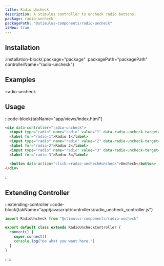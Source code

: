 ```yaml
---
title: Radio Uncheck
description: A Stimulus controller to uncheck radio buttons.
package: radio-uncheck
packagePath: "@stimulus-components/radio-uncheck"
isNew: true
---
```


## Installation

:installation-block{:package="package" :packagePath="packagePath" controllerName="radio-uncheck"}

## Examples

:radio-uncheck

## Usage

::code-block{tabName="app/views/index.html"}

```html
<div data-controller="radio-uncheck">
  <input type="radio" name="radio" value="1" data-radio-uncheck-target="input">
  <label for="radio-1">Radio 1</label>
  <input type="radio" name="radio" value="2" data-radio-uncheck-target="input">
  <label for="radio-2">Radio 2</label>
  <input type="radio" name="radio" value="3" data-radio-uncheck-target="input">
  <label for="radio-3">Radio 3</label>

  <button data-action="click->radio-uncheck#uncheck">Uncheck</button>
</div>
```

::

## Extending Controller

::extending-controller
::code-block{tabName="app/javascript/controllers/radio_uncheck_controller.js"}

```js
import RadioUncheck from "@stimulus-components/radio-uncheck"

export default class extends RadioUncheckController {
  connect() {
    super.connect()
    console.log("Do what you want here.")
  }
}
```

::
::
